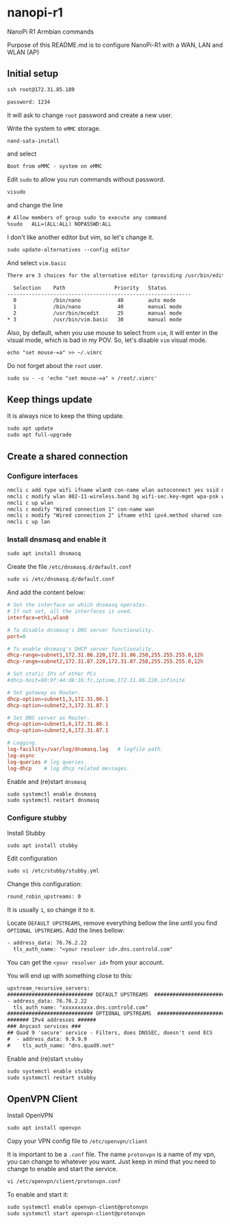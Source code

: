 # nanopi-r1

NanoPi R1 Armbian commands

Purpose of this README.md is to configure NanoPi-R1 with a WAN, LAN and WLAN (AP)

## Initial setup

```txt
ssh root@172.31.85.189

password: 1234
```

It will ask to change `root` password and create a new user.

Write the system to `eMMC` storage.

```txt
nand-sata-install
```

and select

```txt
Boot from eMMC - system on eMMC
```

Edit `sudo` to allow you run commands without password.

```txt
visudo
```

and change the line

```txt
# Allow members of group sudo to execute any command
%sudo   ALL=(ALL:ALL) NOPASSWD:ALL
```

I don't like another editor but vim, so let's change it.

```txt
sudo update-alternatives --config editor
```

And select `vim.basic`

```txt
There are 3 choices for the alternative editor (providing /usr/bin/editor).

  Selection    Path                Priority   Status
------------------------------------------------------------
  0            /bin/nano            40        auto mode
  1            /bin/nano            40        manual mode
  2            /usr/bin/mcedit      25        manual mode
* 3            /usr/bin/vim.basic   30        manual mode
```

Also, by default, when you use mouse to select from `vim`, it will enter in the visual mode, which is bad in my POV. So, let's disable `vim` visual mode.

```txt
echo "set mouse-=a" >> ~/.vimrc
```

Do not forget about the `root` user.

```txt
sudo su - -c 'echo "set mouse-=a" > /root/.vimrc'
```

## Keep things update

It is always nice to keep the thing update.

```txt
sudo apt update
sudo apt full-upgrade
```

## Create a shared connection

### Configure interfaces

```txt
nmcli c add type wifi ifname wlan0 con-name wlan autoconnect yes ssid nanopi_r1 mode ap
nmcli c modify wlan 802-11-wireless.band bg wifi-sec.key-mgmt wpa-psk wifi-sec.psk "YourPasswordHere" ipv4.method shared ipv4.addresses 172.31.87.1/24
nmcli c up wlan
nmcli c modify "Wired connection 1" con-name wan
nmcli c modify "Wired connection 2" ifname eth1 ipv4.method shared con-name lan ipv4.addresses 172.31.86.1/24
nmcli c up lan
```

### Install dnsmasq and enable it

```txt
sudo apt install dnsmasq
```

Create the file `/etc/dnsmasq.d/default.conf`

```txt
sudo vi /etc/dnsmasq.d/default.conf
```

And add the content below:

```conf
# Set the interface on which dnsmasq operates.
# If not set, all the interfaces is used.
interface=eth1,wlan0

# To disable dnsmasq's DNS server functionality.
port=0

# To enable dnsmasq's DHCP server functionality.
dhcp-range=subnet1,172.31.86.220,172.31.86.250,255.255.255.0,12h
dhcp-range=subnet2,172.31.87.220,172.31.87.250,255.255.255.0,12h

# Set static IPs of other PCs
#dhcp-host=90:9f:44:d8:16:fc,iptime,172.31.86.220,infinite

# Set gateway as Router.
dhcp-option=subnet1,3,172.31.86.1
dhcp-option=subnet2,3,172.31.87.1

# Set DNS server as Router.
dhcp-option=subnet1,6,172.31.86.1
dhcp-option=subnet2,6,172.31.87.1

# Logging.
log-facility=/var/log/dnsmasq.log   # logfile path.
log-async
log-queries # log queries.
log-dhcp    # log dhcp related messages.
```

Enable and (re)start `dnsmasq`

```txt
sudo systemctl enable dnsmasq
sudo systemctl restart dnsmasq
```

### Configure stubby

Install Stubby

```txt
sudo apt install stubby
```

Edit configuration

```txt
sudo vi /etc/stubby/stubby.yml
```

Change this configuration:

```txt
round_robin_upstreams: 0
```

It is usually `1`, so change it to `0`.

Locate `DEFAULT UPSTREAMS`, remove everything bellow the line until you find `OPTIONAL UPSTREAMS`. Add the lines bellow:

```txt
- address_data: 76.76.2.22
  tls_auth_name: "<your resolver id>.dns.controld.com"
```

You can get the `<your resolver id>` from your account.

You will end up with something close to this:

```txt
upstream_recursive_servers:
############################ DEFAULT UPSTREAMS  ################################
- address_data: 76.76.2.22
  tls_auth_name: "xxxxxxxxxx.dns.controld.com"
############################ OPTIONAL UPSTREAMS  ###############################
####### IPv4 addresses ######
### Anycast services ###
## Quad 9 'secure' service - Filters, does DNSSEC, doesn't send ECS
#  - address_data: 9.9.9.9
#    tls_auth_name: "dns.quad9.net"
```

Enable and (re)start `stubby`

```txt
sudo systemctl enable stubby
sudo systemctl restart stubby
```

## OpenVPN Client

Install OpenVPN

```txt
sudo apt install openvpn
```

Copy your VPN config file to `/etc/openvpn/client`

It is important to be a `.conf` file. The name `protonvpn` is a name of my vpn, you can change to whatever you want. Just keep in mind that you need to change to enable and start the service.

```txt
vi /etc/openvpn/client/protonvpn.conf
```

To enable and start it:

```txt
sudo systemctl enable openvpn-client@protonvpn
sudo systemctl start openvpn-client@protonvpn
```
